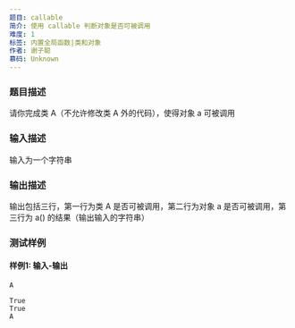 ```yaml
---
题目: callable
简介: 使用 callable 判断对象是否可被调用
难度: 1
标签: 内置全局函数|类和对象
作者: 谢子聪
慕码: Unknown
---
```


### 题目描述

请你完成类 A（不允许修改类 A 外的代码），使得对象 a 可被调用

### 输入描述

输入为一个字符串

### 输出描述

输出包括三行，第一行为类 A 是否可被调用，第二行为对象 a 是否可被调用，第三行为 a() 的结果（输出输入的字符串）

### 测试样例

#### 样例1: 输入-输出

```
A
```

```
True
True
A
```

